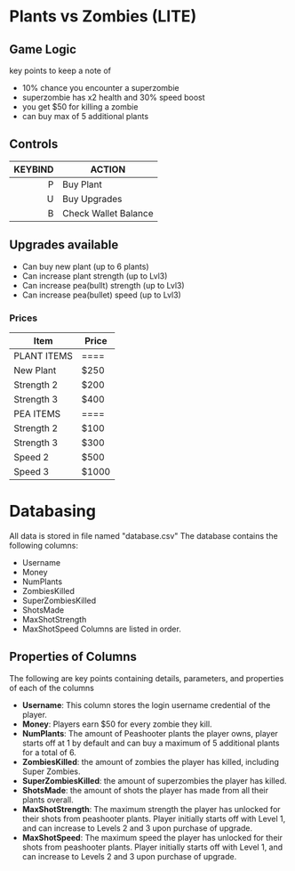 # Plants vs Zombies (LITE)
## Game Logic
key points to keep a note of
- 10% chance you encounter a superzombie
- superzombie has x2 health and 30% speed boost
- you get $50 for killing a zombie
- can buy max of 5 additional plants

## Controls
| KEYBIND | ACTION |
|--------:|--------|
|P|Buy Plant|
|U|Buy Upgrades|
|B|Check Wallet Balance|

## Upgrades available
- Can buy new plant (up to 6 plants)
- Can increase plant strength (up to Lvl3)
- Can increase pea(bullt) strength (up to Lvl3)
- Can increase pea(bullet) speed (up to Lvl3)
### Prices
|Item|Price|
|----|-----|
|PLANT ITEMS|====|
|New Plant|$250|
|Strength 2|$200|
|Strength 3|$400|
|PEA ITEMS|====|
|Strength 2|$100|
|Strength 3|$300|
|Speed 2|$500|
|Speed 3|$1000|

# Databasing
All data is stored in file named "database.csv"
The database contains the following columns:
- Username
- Money
- NumPlants
- ZombiesKilled
- SuperZombiesKilled
- ShotsMade
- MaxShotStrength
- MaxShotSpeed
Columns are listed in order.

## Properties of Columns
The following are key points containing details, parameters, and properties of each of the columns
- **Username**: This column stores the login username credential of the player.
- **Money**: Players earn $50 for every zombie they kill.
- **NumPlants**: The amount of Peashooter plants the player owns, player starts off at 1 by default and can buy a maximum of 5 additional plants for a total of 6.
- **ZombiesKilled**: the amount of zombies the player has killed, including Super Zombies.
- **SuperZombiesKilled**: the amount of superzombies the player has killed.
- **ShotsMade**: the amount of shots the player has made from all their plants overall.
- **MaxShotStrength**: The maximum strength the player has unlocked for their shots from peashooter plants. Player initially starts off with Level 1, and can increase to Levels 2 and 3 upon purchase of upgrade.
- **MaxShotSpeed**: The maximum speed the player has unlocked for their shots from peashooter plants. Player initially starts off with Level 1, and can increase to Levels 2 and 3 upon purchase of upgrade.